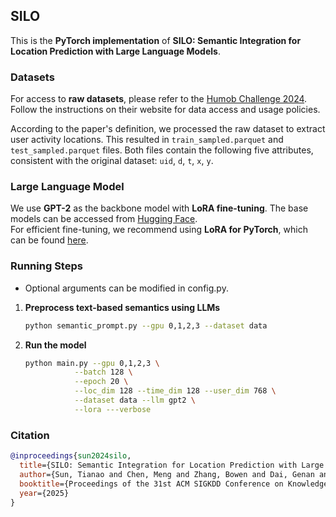 ## SILO
This is the **PyTorch implementation** of **SILO: Semantic Integration for Location Prediction with Large Language Models**.

### Datasets

For access to **raw datasets**, please refer to the [Humob Challenge 2024](https://wp.nyu.edu/humobchallenge2024/). Follow the instructions on their website for data access and usage policies.

According to the paper's definition, we processed the raw dataset to extract user activity locations. This resulted in `train_sampled.parquet` and `test_sampled.parquet` files. Both files contain the following five attributes, consistent with the original dataset: `uid`, `d`, `t`, `x`, `y`.


### Large Language Model
We use **GPT-2** as the backbone model with **LoRA fine-tuning**. The base models can be accessed from [Hugging Face](https://huggingface.co/openai-community/gpt2).  
For efficient fine-tuning, we recommend using **LoRA for PyTorch**, which can be found [here](https://github.com/microsoft/LoRA).

### Running Steps
* Optional arguments can be modified in config.py.
1. **Preprocess text-based semantics using LLMs**
   ```bash
   python semantic_prompt.py --gpu 0,1,2,3 --dataset data
2. **Run the model**
   ```bash
   python main.py --gpu 0,1,2,3 \
              --batch 128 \
              --epoch 20 \
              --loc_dim 128 --time_dim 128 --user_dim 768 \
              --dataset data --llm gpt2 \
              --lora ---verbose
   
### Citation
```bibtex
@inproceedings{sun2024silo,
  title={SILO: Semantic Integration for Location Prediction with Large Language Models},
  author={Sun, Tianao and Chen, Meng and Zhang, Bowen and Dai, Genan and Huang, Weiming and Zhao, Kai},
  booktitle={Proceedings of the 31st ACM SIGKDD Conference on Knowledge Discovery and Data Mining},
  year={2025}
}
